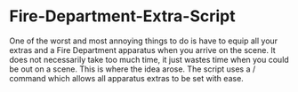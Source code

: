 # Fire-Department-Extra-Script
One of the worst and most annoying things to do is have to equip all your extras and a Fire Department apparatus when you arrive on the scene. It does not necessarily take too much time, it just wastes time when you could be out on a scene. This is where the idea arose. The script uses a / command which allows all apparatus extras to be set with ease.
